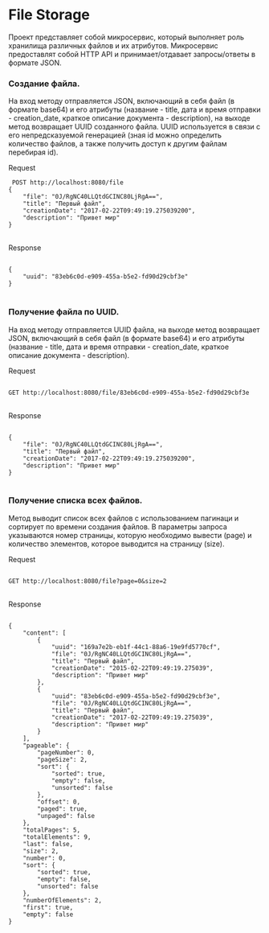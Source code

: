 # File Storage

Проект представляет собой микросервис, который выполняет роль хранилища различных файлов и их атрибутов.
Микросервис предоставлят собой HTTP API и принимает/отдавает запросы/ответы в формате JSON.

### Создание файла.
На вход методу отправляется JSON, включающий в себя файл (в формате base64) и его атрибуты (название - title, дата и
время отправки - creation_date, краткое описание документа - description), на выходе метод возвращает UUID созданного
файла. UUID используется в связи с его непредсказуемой генерацией (зная id можно определить количество файлов, а также 
получить доступ к другим файлам перебирая id).

Request
<pre>
<code> POST http://localhost:8080/file 
{
    "file": "0J/RgNC40LLQtdGCINC80LjRgA==",
    "title": "Первый файл",
    "creationDate": "2017-02-22T09:49:19.275039200",
    "description": "Привет мир"
}
</code>
</pre>

Response
<pre>
<code>
{
    "uuid": "83eb6c0d-e909-455a-b5e2-fd90d29cbf3e"
}
</code>
</pre>
### Получение файла по UUID.
На вход методу отправляется UUID файла, на выходе метод возвращает JSON, включающий в себя файл (в формате base64) и его
атрибуты (название - title, дата и время отправки - creation_date, краткое описание документа - description).

Request
<pre>
<code> 
GET http://localhost:8080/file/83eb6c0d-e909-455a-b5e2-fd90d29cbf3e
</code>
</pre>

Response
<pre>
<code>
{
    "file": "0J/RgNC40LLQtdGCINC80LjRgA==",
    "title": "Первый файл",
    "creationDate": "2017-02-22T09:49:19.275039200",
    "description": "Привет мир"
}
</code>
</pre>

### Получение списка всех файлов.
Метод выводит список всех файлов с использованием пагинаци и сортирует по времени создания файлов.
В параметры запроса указываются номер страницы, которую необходимо вывести (page) и количество элементов, 
которое выводится на страницу (size).

Request
<pre>
<code> 
GET http://localhost:8080/file?page=0&size=2
</code>
</pre>

Response
<pre>
<code>
{
    "content": [
        {
            "uuid": "169a7e2b-eb1f-44c1-88a6-19e9fd5770cf",
            "file": "0J/RgNC40LLQtdGCINC80LjRgA==",
            "title": "Первый файл",
            "creationDate": "2015-02-22T09:49:19.275039",
            "description": "Привет мир"
        },
        {
            "uuid": "83eb6c0d-e909-455a-b5e2-fd90d29cbf3e",
            "file": "0J/RgNC40LLQtdGCINC80LjRgA==",
            "title": "Первый файл",
            "creationDate": "2017-02-22T09:49:19.275039",
            "description": "Привет мир"
        }
    ],
    "pageable": {
        "pageNumber": 0,
        "pageSize": 2,
        "sort": {
            "sorted": true,
            "empty": false,
            "unsorted": false
        },
        "offset": 0,
        "paged": true,
        "unpaged": false
    },
    "totalPages": 5,
    "totalElements": 9,
    "last": false,
    "size": 2,
    "number": 0,
    "sort": {
        "sorted": true,
        "empty": false,
        "unsorted": false
    },
    "numberOfElements": 2,
    "first": true,
    "empty": false
}
</code>
</pre>